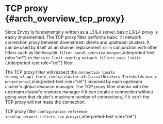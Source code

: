 TCP proxy {#arch_overview_tcp_proxy}
=========

Since Envoy is fundamentally written as a L3/L4 server, basic L3/L4
proxy is easily implemented. The TCP proxy filter performs basic 1:1
network connection proxy between downstream clients and upstream
clusters. It can be used by itself as an stunnel replacement, or in
conjunction with other filters such as the
`MongoDB filter <arch_overview_mongo>`{.interpreted-text role="ref"} or
the `rate limit
<config_network_filters_rate_limit>`{.interpreted-text role="ref"}
filter.

The TCP proxy filter will respect the
`connection limits <envoy_v3_api_field_config.cluster.v3.CircuitBreakers.Thresholds.max_connections>`{.interpreted-text
role="ref"} imposed by each upstream cluster\'s global resource manager.
The TCP proxy filter checks with the upstream cluster\'s resource
manager if it can create a connection without going over that cluster\'s
maximum number of connections, if it can\'t the TCP proxy will not make
the connection.

TCP proxy filter
`configuration reference <config_network_filters_tcp_proxy>`{.interpreted-text
role="ref"}.
